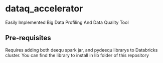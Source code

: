 # dataq_accelerator
Easily Implemented Big Data Profiling And Data Quality Tool

## Pre-requisites
Requires adding both deequ spark jar, and pydeequ librarys to Databricks cluster. You can find the library to install in lib folder of this repository

## 
